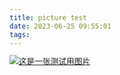 ```yaml
---
title: picture test
date: 2023-06-25 09:55:01
tags:
---
```

[![这是一张测试用图片](https://i.pximg.net/img-original/img/2023/06/25/01/44/06/109316718_p0.jpg)](https://www.pixiv.net/artworks/109316718)
